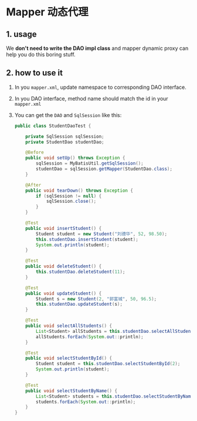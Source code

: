 # Mapper 动态代理

## 1. usage

We **don't need to write the DAO impl class** and mapper dynamic proxy can help you do this boring stuff.

## 2. how to use it

1.  In you `mapper.xml`, update namespace to corresponding DAO interface.
2.  In you DAO interface, method name should match the id in your `mapper.xml`
3.  You can get the `DAO` and `SqlSession` like this:

    ```java
    public class StudentDaoTest {

        private SqlSession sqlSession;
        private StudentDao studentDao;

        @Before
        public void setUp() throws Exception {
            sqlSession = MyBatisUtil.getSqlSession();
            studentDao = sqlSession.getMapper(StudentDao.class);
        }

        @After
        public void tearDown() throws Exception {
            if (sqlSession != null) {
                sqlSession.close();
            }
        }

        @Test
        public void insertStudent() {
            Student student = new Student("刘德华", 52, 98.50);
            this.studentDao.insertStudent(student);
            System.out.println(student);
        }

        @Test
        public void deleteStudent() {
            this.studentDao.deleteStudent(11);
        }

        @Test
        public void updateStudent() {
            Student s = new Student(2, "郭富城", 50, 96.5);
            this.studentDao.updateStudent(s);
        }

        @Test
        public void selectAllStudents() {
            List<Student> allStudents = this.studentDao.selectAllStudents();
            allStudents.forEach(System.out::println);
        }

        @Test
        public void selectStudentById() {
            Student student = this.studentDao.selectStudentById(2);
            System.out.println(student);
        }

        @Test
        public void selectStudentByName() {
            List<Student> students = this.studentDao.selectStudentByNameLike("郭");
            students.forEach(System.out::println);
        }
    }
    ```
